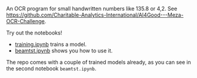 An OCR program for small handwritten numbers like 135.8 or 4,2. See https://github.com/Charitable-Analytics-International/AI4Good---Meza-OCR-Challenge.

Try out the notebooks!

* [training.ipynb](https://github.com/colaprograms/2019-hackathon-ocr-wymbah/blob/master/notebooks/training.ipynb) trains a model.
* [beamtst.ipynb](https://github.com/colaprograms/2019-hackathon-ocr-wymbah/blob/master/notebooks/beamtst.ipynb) shows you how to use it.

The repo comes with a couple of trained models already, as you can see in the second notebook `beamtst.ipynb`.
